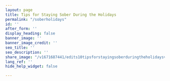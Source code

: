 ```yaml
---
layout: page
title: Tips for Staying Sober During the Holidays
permalink: "/soberholidays"
id: ''
after_form: ''
display_heading: false
banner_image: ''
banner_image_credit: ''
seo_title: ''
seo_description: ''
share_image: "/v1671687441/edits10tipsforstayingsoberduringtheholidaysvm8biapdf_1_original_acaw1c.jpg"
lang_ref: ''
hide_help_widget: false

---
```

